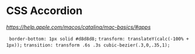 # CSS Accordion

_https://help.apple.com/macos/catalina/mac-basics/#apps_

 
`border-bottom: 1px solid #d8d8d8;`
`transform: translateY(calc(-100% + 1px));`
`transition: transform .6s .3s cubic-bezier(.3,0,.35,1);`

